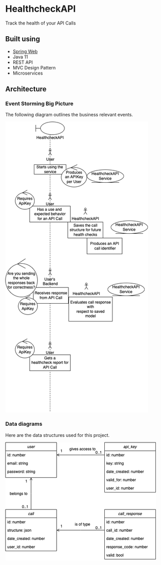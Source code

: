 # HealthcheckAPI

Track the health of your API Calls

## Built using

* [Spring Web](https://docs.spring.io/spring-boot/docs/2.7.4/reference/htmlsingle/#web)
* Java 11
* REST API
* MVC Design Pattern
* Microservices

## Architecture

### Event Storming Big Picture

The following diagram outlines the business relevant events.

![Big Picture of HealcheckAPI](./diagramimg-bigpicture-healthcheckAPI.png)

### Data diagrams

Here are the data structures used for this project.

![Class Diagram of HealthcheckAPI](./classes-healthcheck.png)



